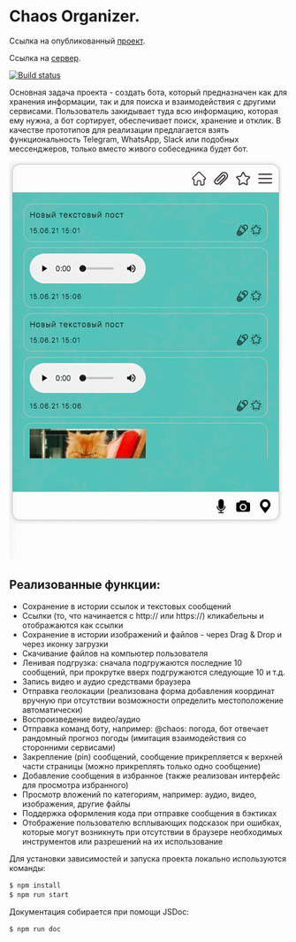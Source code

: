 # Chaos Organizer.

Ссылка на опубликованный [проект](https://queenarizona.github.io/Chaos-Organizer/).

Cсылка на [сервер](https://github.com/QueenArizona/Chaos-Organizer-backend).

[![Build status](https://ci.appveyor.com/api/projects/status/tn2t9pprn0styw32?svg=true)](https://ci.appveyor.com/project/QueenArizona/chaos-organizer)

Основная задача проекта - создать бота, который предназначен как для хранения информации, так и для поиска и взаимодействия с другими сервисами.
Пользователь закидывает туда всю информацию, которая ему нужна, а бот сортирует, обеспечивает поиск, хранение и отклик.
В качестве прототипов для реализации предлагается взять функциональность Telegram, WhatsApp, Slack или подобных мессенджеров, только вместо живого собеседника будет бот.

![](./public/organiser.gif)

## Реализованные функции:

- Сохранение в истории ссылок и текстовых сообщений
- Ссылки (то, что начинается с http:// или https://) кликабельны и отображаются как ссылки
- Сохранение в истории изображений и файлов - через Drag & Drop и через иконку загрузки
- Скачивание файлов на компьютер пользователя
- Ленивая подгрузка: сначала подгружаются последние 10 сообщений, при прокрутке вверх подгружаются следующие 10 и т.д.
- Запись видео и аудио средствами браузера
- Отправка геолокации (реализована форма добавления координат вручную при отсутствии возможности определить местоположение автоматически)
- Воспроизведение видео/аудио
- Отправка команд боту, например: @chaos: погода, бот отвечает рандомный прогноз погоды (имитация взаимодействия со сторонними сервисами)
- Закрепление (pin) сообщений, сообщение прикрепляется к верхней части страницы (можно прикреплять только одно сообщение)
- Добавление сообщения в избранное (также реализован интерфейс для просмотра избранного)
- Просмотр вложений по категориям, например: аудио, видео, изображения, другие файлы
- Поддержка оформления кода при отправке сообщения в бэктиках
- Отображение пользователю всплывающих подсказок при ошибках, которые могут возникнуть при отсутствии в браузере необходимых инструментов или разрешений на их использование

Для установки зависимостей и запуска проекта локально используются команды:

```sh
$ npm install
$ npm run start
```

Документация собирается при помощи JSDoc:

```sh
$ npm run doc
```
